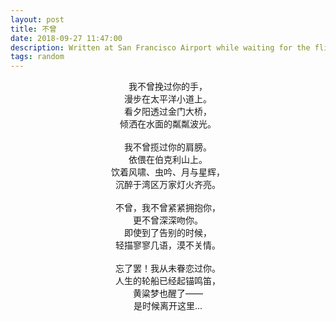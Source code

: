 ```yaml
---
layout: post
title: 不曾
date: 2018-09-27 11:47:00
description: Written at San Francisco Airport while waiting for the flight, about to leave there after a short visit.
tags: random
---
```


<center> 我不曾挽过你的手，</center>
<center> 漫步在太平洋小道上。</center>
<center> 看夕阳透过金门大桥，</center>
<center> 倾洒在水面的粼粼波光。</center>
<br />
<center> 我不曾揽过你的肩膀。</center>
<center> 依偎在伯克利山上。</center>
<center> 饮着风啸、虫吟、月与星辉，</center>
<center> 沉醉于湾区万家灯火齐亮。</center>
<br />
<center> 不曾，我不曾紧紧拥抱你，</center>
<center> 更不曾深深吻你。</center>
<center> 即使到了告别的时候，</center>
<center> 轻描寥寥几语，漠不关情。</center>
<br />
<center> 忘了罢！我从未眷恋过你。</center>
<center> 人生的轮船已经起锚鸣笛，</center>
<center> 黄粱梦也醒了——</center>
<center> 是时候离开这里...</center>